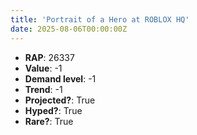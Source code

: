 ```yaml
---
title: 'Portrait of a Hero at ROBLOX HQ'
date: 2025-08-06T00:00:00Z
---
```

- **RAP**: 26337
- **Value**: -1
- **Demand level**: -1
- **Trend**: -1
- **Projected?**: True
- **Hyped?**: True
- **Rare?**: True
